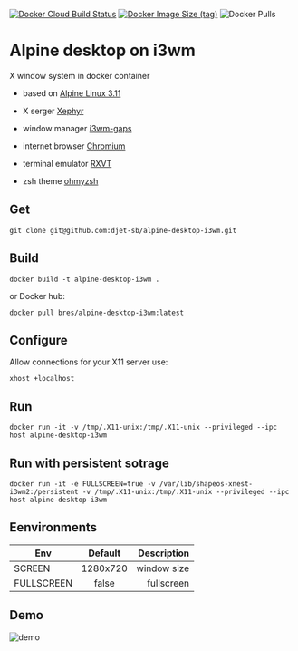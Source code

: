 [![Docker Cloud Build Status](https://img.shields.io/docker/cloud/build/bres/alpine-desktop-i3wm)](https://hub.docker.com/r/bres/alpine-desktop-i3wm)  [![Docker Image Size (tag)](https://img.shields.io/docker/image-size/bres/alpine-desktop-i3wm/latest)](https://hub.docker.com/r/bres/alpine-desktop-i3wm/tags) ![Docker Pulls](https://img.shields.io/docker/pulls/bres/alpine-desktop-i3wm)

# Alpine desktop on i3wm

X window system in docker container

- based on [Alpine Linux 3.11](https://alpinelinux.org/)

- X serger [Xephyr](https://freedesktop.org/wiki/Software/Xephyr/)

- window manager [i3wm-gaps](https://github.com/Airblader/i3)

- internet browser [Chromium](https://www.chromium.org/)

- terminal emulator [RXVT](http://rxvt.sourceforge.net/)

- zsh theme [ohmyzsh](https://github.com/ohmyzsh/ohmyzsh)

## Get

```
git clone git@github.com:djet-sb/alpine-desktop-i3wm.git
```

## Build

```
docker build -t alpine-desktop-i3wm .
```
or Docker hub:

```
docker pull bres/alpine-desktop-i3wm:latest
```

## Configure

Allow connections for your X11 server
use:
```
xhost +localhost
```

## Run
```
docker run -it -v /tmp/.X11-unix:/tmp/.X11-unix --privileged --ipc host alpine-desktop-i3wm
```

## Run with persistent sotrage
```
docker run -it -e FULLSCREEN=true -v /var/lib/shapeos-xnest-i3wm2:/persistent -v /tmp/.X11-unix:/tmp/.X11-unix --privileged --ipc host alpine-desktop-i3wm
```
## Eenvironments

| Env        | Default           | Description  |
| ------------- |:-------------:| -----:|
| SCREEN     | 1280x720 | window size |
| FULLSCREEN     | false | fullscreen |

## Demo 
![demo](https://github.com/djet-sb/alpine-desktop-i3wm/blob/master/img/demo.gif?raw=true)
